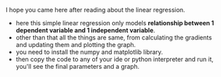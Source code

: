 I hope you came here after reading about the linear regression.
- here this simple linear regression only models **relationship between 1 dependent variable and 1 independent variable**.
- other than that all the things are same, from calculating the gradients and updating them and plotting the graph.
- you need to install the numpy and matplotlib library.
- then copy the code to any of your ide or python interpreter and run it, you'll see the final parameters and a graph.
